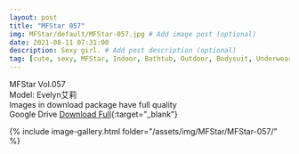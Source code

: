 ```yaml
---
layout: post
title: "MFStar 057"
img: MFStar/default/MFStar-057.jpg # Add image post (optional)
date: 2021-08-11 07:31:00
description: Sexy girl. # Add post description (optional)
tag: [cute, sexy, MFStar, Indoor, Bathtub, Outdoor, Bodysuit, Underwear, Cosplay, Big Tits, Tattoo, CHINAGIRLS]
---
```

MFStar Vol.057  
Model: Evelyn艾莉       
Images in download package have full quality                    
Google Drive [Download Full](http://gestyy.com/eoZzcB){:target="_blank"}

{% include image-gallery.html folder="/assets/img/MFStar/MFStar-057/" %}
